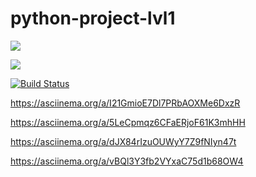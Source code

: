 # python-project-lvl1
<a href="https://codeclimate.com/github/codeclimate/codeclimate/maintainability"><img src="https://api.codeclimate.com/v1/badges/a99a88d28ad37a79dbf6/maintainability" /></a>

<a href="https://codeclimate.com/github/codeclimate/codeclimate/test_coverage"><img src="https://api.codeclimate.com/v1/badges/a99a88d28ad37a79dbf6/test_coverage" /></a>

[![Build Status](https://travis-ci.com/AleksTimc/python-project-lvl1.svg?branch=master)](https://travis-ci.com/AleksTimc/python-project-lvl1)


https://asciinema.org/a/I21GmioE7Dl7PRbAOXMe6DxzR

https://asciinema.org/a/5LeCpmqz6CFaERjoF61K3mhHH

https://asciinema.org/a/dJX84rIzuOUWyY7Z9fNIyn47t

https://asciinema.org/a/vBQl3Y3fb2VYxaC75d1b68OW4
